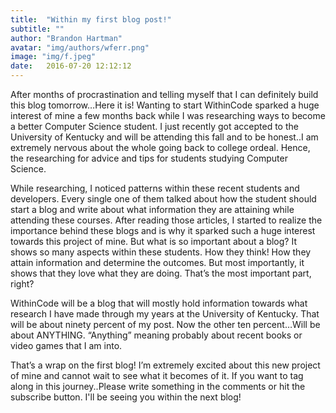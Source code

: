 ```yaml
---
title:  "Within my first blog post!"
subtitle: ""
author: "Brandon Hartman"
avatar: "img/authors/wferr.png"
image: "img/f.jpeg"
date:   2016-07-20 12:12:12
---
```




<p>After months of procrastination and telling myself that I can definitely build this blog tomorrow…Here it is! Wanting to start WithinCode sparked a huge interest of mine a few months back while I was researching ways to become a better Computer Science student. I just recently got accepted to the University of Kentucky and will be attending this fall and to be honest..I am extremely nervous about the whole going back to college ordeal. Hence, the researching for advice and tips for students studying Computer Science.</p>

<p>While researching, I noticed patterns within these recent students and developers. Every single one of them talked about how the student should start a blog and write about what information they are attaining while attending these courses. After reading those articles, I started to realize the importance behind these blogs and is why it sparked such a huge interest towards this project of mine. But what is so important about a blog? It shows so many aspects within these students. How they think! How they attain information and determine the outcomes. But most importantly, it shows that they love what they are doing. That’s the most important part, right?</p>

<p>WithinCode will be a blog that will mostly hold information towards what research I have made through my years at the University of Kentucky. That will be about ninety percent of my post. Now the other ten percent…Will be about ANYTHING. “Anything” meaning probably about recent books or video games that I am into.</p>

<p>That’s a wrap on the first blog! I’m extremely excited about this new project of mine and cannot wait to see what it becomes of it. If you want to tag along in this journey..Please write something in the comments or hit the subscribe button. I'll be seeing you within the next blog!</p>
